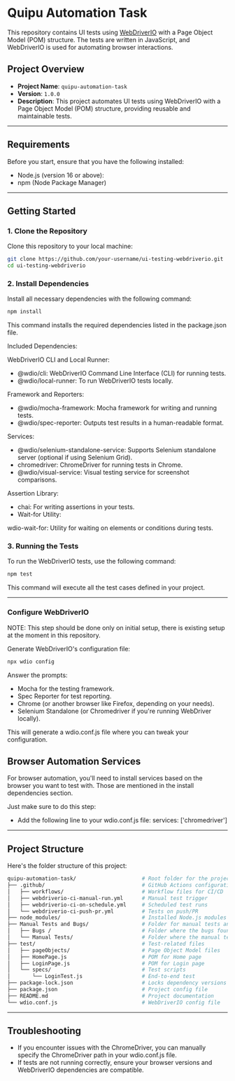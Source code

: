 # Quipu Automation Task

This repository contains UI tests using [WebDriverIO](https://webdriver.io/) with a Page Object Model (POM) structure. The tests are written in JavaScript, and WebDriverIO is used for automating browser interactions.

## Project Overview

- **Project Name**: `quipu-automation-task`
- **Version**: `1.0.0`
- **Description**: This project automates UI tests using WebDriverIO with a Page Object Model (POM) structure, providing reusable and maintainable tests.

---

## Requirements

Before you start, ensure that you have the following installed:

- Node.js (version 16 or above):
- npm (Node Package Manager)

---

## Getting Started

### 1. Clone the Repository

Clone this repository to your local machine:

```bash
git clone https://github.com/your-username/ui-testing-webdriverio.git
cd ui-testing-webdriverio
```

### 2. Install Dependencies

Install all necessary dependencies with the following command:

```bash
npm install 
```

This command installs the required dependencies listed in the package.json file.

Included Dependencies:

WebDriverIO CLI and Local Runner:

- @wdio/cli: WebDriverIO Command Line Interface (CLI) for running tests.
- @wdio/local-runner: To run WebDriverIO tests locally.

Framework and Reporters:

- @wdio/mocha-framework: Mocha framework for writing and running tests.
- @wdio/spec-reporter: Outputs test results in a human-readable format.

Services:

- @wdio/selenium-standalone-service: Supports Selenium standalone server (optional if using Selenium Grid).
- chromedriver: ChromeDriver for running tests in Chrome.
- @wdio/visual-service: Visual testing service for screenshot comparisons.

Assertion Library:

- chai: For writing assertions in your tests.
- Wait-for Utility:

wdio-wait-for: Utility for waiting on elements or conditions during tests.

### 3. Running the Tests

To run the WebDriverIO tests, use the following command:

```bash
npm test
```
This command will execute all the test cases defined in your project.

---

### Configure WebDriverIO

NOTE: This step should be done only on initial setup, there is existing setup at the moment in this repository.

Generate WebDriverIO's configuration file:

```bash
npx wdio config
```

Answer the prompts:

- Mocha for the testing framework.
- Spec Reporter for test reporting.
- Chrome (or another browser like Firefox, depending on your needs).
- Selenium Standalone (or Chromedriver if you're running WebDriver locally).

This will generate a wdio.conf.js file where you can tweak your configuration.

## Browser Automation Services

For browser automation, you'll need to install services based on the browser you want to test with. Those are mentioned in the install dependencies section.

Just make sure to do this step:

- Add the following line to your wdio.conf.js file: services: ['chromedriver']

---

## Project Structure

Here's the folder structure of this project:

```bash
quipu-automation-task/                     # Root folder for the project
├── .github/                               # GitHub Actions configurations
│   ├── workflows/                         # Workflow files for CI/CD
│   ├── webdriverio-ci-manual-run.yml      # Manual test trigger
│   ├── webdriverio-ci-on-schedule.yml     # Scheduled test runs
│   └── webdriverio-ci-push-pr.yml         # Tests on push/PR
├── node_modules/                          # Installed Node.js modules
├── Manual Tests and Bugs/                 # Folder for manual tests and bugs found
│   ├── Bugs /                             # Folder where the bugs found are located
│   └── Manual Tests/                      # Folder where the manual tests are located
├── test/                                  # Test-related files
│   ├── pageObjects/                       # Page Object Model files
│   ├── HomePage.js                        # POM for Home page
│   ├── LoginPage.js                       # POM for Login page
│   └── specs/                             # Test scripts
│       └── LoginTest.js                   # End-to-end test
├── package-lock.json                      # Locks dependency versions
├── package.json                           # Project config file
├── README.md                              # Project documentation
└── wdio.conf.js                           # WebDriverIO config file
```

---

## Troubleshooting

- If you encounter issues with the ChromeDriver, you can manually specify the ChromeDriver path in your wdio.conf.js file.
- If tests are not running correctly, ensure your browser versions and WebDriverIO dependencies are compatible.
